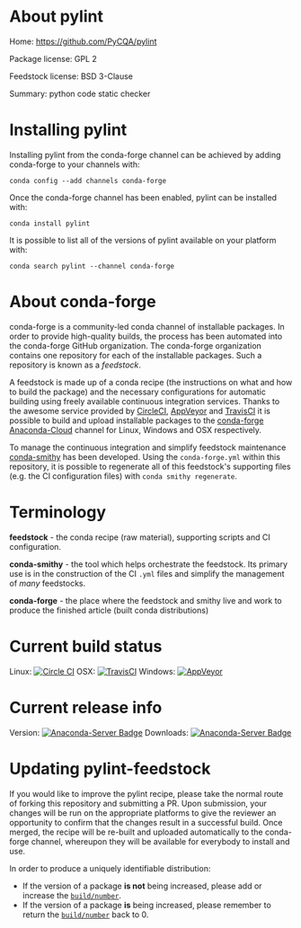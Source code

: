 About pylint
============

Home: https://github.com/PyCQA/pylint

Package license: GPL 2

Feedstock license: BSD 3-Clause

Summary: python code static checker



Installing pylint
=================

Installing pylint from the conda-forge channel can be achieved by adding conda-forge to your channels with:

```
conda config --add channels conda-forge
```

Once the conda-forge channel has been enabled, pylint can be installed with:

```
conda install pylint
```

It is possible to list all of the versions of pylint available on your platform with:

```
conda search pylint --channel conda-forge
```


About conda-forge
=================

conda-forge is a community-led conda channel of installable packages.
In order to provide high-quality builds, the process has been automated into the
conda-forge GitHub organization. The conda-forge organization contains one repository
for each of the installable packages. Such a repository is known as a *feedstock*.

A feedstock is made up of a conda recipe (the instructions on what and how to build
the package) and the necessary configurations for automatic building using freely
available continuous integration services. Thanks to the awesome service provided by
[CircleCI](https://circleci.com/), [AppVeyor](http://www.appveyor.com/)
and [TravisCI](https://travis-ci.org/) it is possible to build and upload installable
packages to the [conda-forge](https://anaconda.org/conda-forge)
[Anaconda-Cloud](http://docs.anaconda.org/) channel for Linux, Windows and OSX respectively.

To manage the continuous integration and simplify feedstock maintenance
[conda-smithy](http://github.com/conda-forge/conda-smithy) has been developed.
Using the ``conda-forge.yml`` within this repository, it is possible to regenerate all of
this feedstock's supporting files (e.g. the CI configuration files) with ``conda smithy regenerate``.


Terminology
===========

**feedstock** - the conda recipe (raw material), supporting scripts and CI configuration.

**conda-smithy** - the tool which helps orchestrate the feedstock.
                   Its primary use is in the construction of the CI ``.yml`` files
                   and simplify the management of *many* feedstocks.

**conda-forge** - the place where the feedstock and smithy live and work to
                  produce the finished article (built conda distributions)

Current build status
====================

Linux: [![Circle CI](https://circleci.com/gh/conda-forge/pylint-feedstock.svg?style=svg)](https://circleci.com/gh/conda-forge/pylint-feedstock)
OSX: [![TravisCI](https://travis-ci.org/conda-forge/pylint-feedstock.svg?branch=master)](https://travis-ci.org/conda-forge/pylint-feedstock)
Windows: [![AppVeyor](https://ci.appveyor.com/api/projects/status/github/conda-forge/pylint-feedstock?svg=True)](https://ci.appveyor.com/project/conda-forge/pylint-feedstock/branch/master)

Current release info
====================
Version: [![Anaconda-Server Badge](https://anaconda.org/conda-forge/pylint/badges/version.svg)](https://anaconda.org/conda-forge/pylint)
Downloads: [![Anaconda-Server Badge](https://anaconda.org/conda-forge/pylint/badges/downloads.svg)](https://anaconda.org/conda-forge/pylint)


Updating pylint-feedstock
=========================

If you would like to improve the pylint recipe, please take the normal
route of forking this repository and submitting a PR. Upon submission, your changes will
be run on the appropriate platforms to give the reviewer an opportunity to confirm that the
changes result in a successful build. Once merged, the recipe will be re-built and uploaded
automatically to the conda-forge channel, whereupon they will be available for everybody to
install and use.

In order to produce a uniquely identifiable distribution:
 * If the version of a package **is not** being increased, please add or increase
   the [``build/number``](http://conda.pydata.org/docs/building/meta-yaml.html#build-number-and-string).
 * If the version of a package **is** being increased, please remember to return
   the [``build/number``](http://conda.pydata.org/docs/building/meta-yaml.html#build-number-and-string)
   back to 0.
